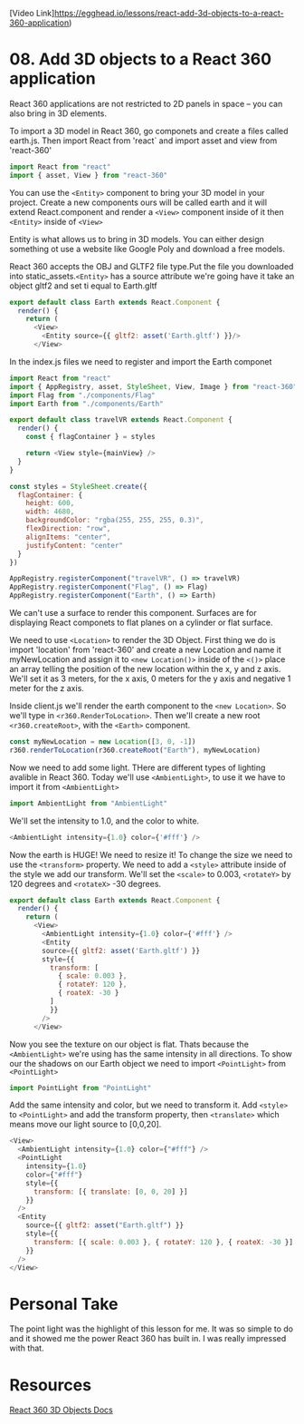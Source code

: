 [Video Link]https://egghead.io/lessons/react-add-3d-objects-to-a-react-360-application)

# 08. Add 3D objects to a React 360 application

React 360 applications are not restricted to 2D panels in space – you can also bring in 3D elements.

To import a 3D model in React 360, go componets and create a files called earth.js. Then import React from 'react`
and import asset and view from 'react-360'

```javascript
import React from "react"
import { asset, View } from "react-360"
```
You can use the ```<Entity>``` component to bring your 3D model in your project. Create a new components ours will be called earth and it will extend React.component and render a ```<View>``` component inside of it then ```<Entity>``` inside of ```<View>```

Entity is what allows us to bring in 3D models. You can either design something ot use a website like Google Poly and download a free models. 

React 360 accepts the OBJ and GLTF2 file type.Put the file you downloaded into static_assets.```<Entity>``` has a source attribute we're going have it take an object gltf2 and set ti equal to Earth.gltf

```javascript
export default class Earth extends React.Component {
  render() {
    return (
      <View>
        <Entity source={{ gltf2: asset('Earth.gltf') }}/>
      </View>
```
In the index.js files we need to register and import the Earth componet

```javascript
import React from "react"
import { AppRegistry, asset, StyleSheet, View, Image } from "react-360"
import Flag from "./components/Flag"
import Earth from "./components/Earth"

export default class travelVR extends React.Component {
  render() {
    const { flagContainer } = styles

    return <View style={mainView} />
  }
}

const styles = StyleSheet.create({
  flagContainer: {
    height: 600,
    width: 4680,
    backgroundColor: "rgba(255, 255, 255, 0.3)",
    flexDirection: "row",
    alignItems: "center",
    justifyContent: "center"
  }
})

AppRegistry.registerComponent("travelVR", () => travelVR)
AppRegistry.registerComponent("Flag", () => Flag)
AppRegistry.registerComponent("Earth", () => Earth)
```
We can't use a surface to render this component. Surfaces are for displaying React componets to flat planes on a cylinder or flat surface.

We need to use ```<Location>``` to render the 3D Object. First thing we do is import 'location' from 'react-360' and create a new Location and name it myNewLocation and assign it to ```<new Location()>``` inside of the ```<()>``` place an array telling the position of the new location within the x, y and z axis. We'll set it as 3 meters, for the x axis, 0 meters for the y axis and negative 1 meter for the z axis.


Inside client.js we'll render the earth component to the ```<new Location>```. So we'll type in ```<r360.RenderToLocation>```. Then we'll create a new root ```<r360.createRoot>```, with the ```<Earth>``` component. 

```javascript
const myNewLocation = new Location([3, 0, -1])
r360.renderToLocation(r360.createRoot("Earth"), myNewLocation)
```

Now we need to add some light. THere are different types of lighting avalible in React 360. Today we'll use ```<AmbientLight>```, to use it we have to import it from ```<AmbientLight>``` 

```javascript
import AmbientLight from "AmbientLight"
```

We'll set the intensity to 1.0, and the color to white.

```javascript
<AmbientLight intensity={1.0} color={'#fff'} />
```

Now the earth is HUGE! We need to resize it! To change the size we need to use the ```<transform>``` property. We need to add a ```<style>``` attribute inside of the style we add our transform. We'll set the ```<scale>``` to 0.003, ```<rotateY>``` by 120 degrees and ```<rotateX>``` -30 degrees.

```javascript
export default class Earth extends React.Component {
  render() {
    return (
      <View>
        <AmbientLight intensity={1.0} color={'#fff'} />
        <Entity
        source={{ gltf2: asset('Earth.gltf') }}
        style={{
          transform: [
            { scale: 0.003 },
            { rotateY: 120 },
            { roateX: -30 }
          ]
          }}
        />
      </View>
```

Now you see the texture on our object is flat. Thats because the ```<AmbientLight>``` we're using has the same intensity in all directions. To show our the shadows on our Earth object we need to import ```<PointLight>```  from ```<PointLight>```

```javascript
import PointLight from "PointLight"
```

Add the same intensity and color, but we need to transform it. Add ```<style>``` to ```<PointLight>``` and add the transform property, then ```<translate>``` which means move our light source to [0,0,20]. 

```javascript
<View>
  <AmbientLight intensity={1.0} color={"#fff"} />
  <PointLight
    intensity={1.0}
    color={"#fff"}
    style={{
      transform: [{ translate: [0, 0, 20] }]
    }}
  />
  <Entity
    source={{ gltf2: asset("Earth.gltf") }}
    style={{
      transform: [{ scale: 0.003 }, { rotateY: 120 }, { roateX: -30 }]
    }}
  />
</View>
```





# Personal Take
The point light was the highlight of this lesson for me. It was so simple to do and it showed me the power React 360 has built in. I was really impressed with that.

# Resources
[React 360 3D Objects Docs](https://facebook.github.io/react-360/docs/objects.html)




